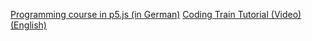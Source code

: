 [Programming course in p5.js (in German)](http://www.p5js.gym-wst.de/de)
[Coding Train Tutorial (Video) (English)](https://www.youtube.com/playlist?list=PLRqwX-V7Uu6Zy51Q-x9tMWIv9cueOFTFA)
